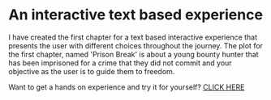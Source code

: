 # An interactive text based experience

I have created the first chapter for a text based interactive experience that presents the user with different choices
throughout the journey. The plot for the first chapter, named 'Prison Break' is about a young bounty hunter that has been imprisoned for
a crime that they did not commit and your objective as the user is to guide them to freedom.

Want to get a hands on experience and try it for yourself? [CLICK HERE](https://emil-helge.github.io/The-Adventures-Of-A-Bounty-Hunter-/)
